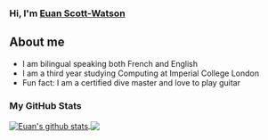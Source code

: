 ### Hi, I'm [Euan Scott-Watson][linkedIn]

## About me
- I am bilingual speaking both French and English
- I am a third year studying Computing at Imperial College London
- Fun fact: I am a certified dive master and love to play guitar

[linkedIn]: https://www.linkedin.com/in/euan-scott-watson-4211951b7/

### My GitHub Stats

<a href="https://github.com/anuraghazra/github-readme-stats">
  <img align="center" src="https://https://github-readme-stats.vercel.app/api?username=euanscottwatson&show_icons=true&include_all_commits=true&theme=material-palenight" alt="Euan's github stats" />
</a>

<a href="https://github.com/anuraghazra/github-readme-stats">
  <img align="center" src="https://github-readme-stats.vercel.app/api/top-langs/?username=euanscottwatson&layout=compact&theme=material-palenight" />
</a>